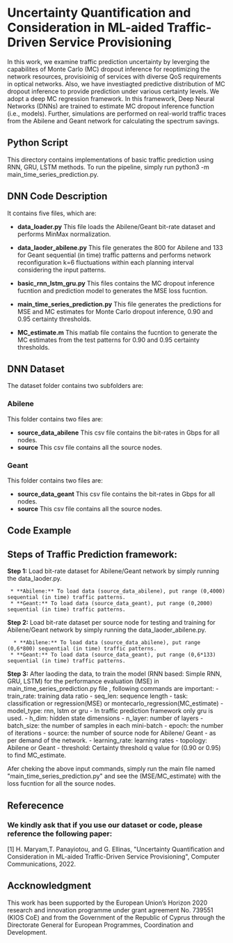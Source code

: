 # Uncertainty Quantification and Consideration in ML-aided Traffic-Driven Service Provisioning

In this work, we examine traffic prediction uncertainty  by leverging the capabilites of Monte Carlo (MC) dropout inference for reoptimizing the network resources, provisioinig of services with diverse QoS requirements in optical networks. Also, we have investiagted predictive distribution of MC dropout inference to provide prediction under various certainty levels. We adopt a deep MC regression framework. In this framework, Deep Neural Networks (DNNs) are trained to estimate MC dropout inference function (i.e., models). Further, simulations are performed on real-world traffic traces from the Abilene and Geant network for calculating the spectrum savings. 


## Python Script
This directory contains implementations of basic traffic prediction using RNN, GRU, LSTM methods. To run the pipeline, simply run python3 -m main_time_series_prediction.py.

  ## DNN Code Description
  It contains five files, which are:

  * **data_loader.py** This file loads the Abilene/Geant bit-rate dataset and performs MinMax normalization.

  * **data_laoder_abilene.py** This file generates the 800 for Abilene and 133 for Geant sequential (in time) traffic patterns and performs network reconfiguration k=6 fluctuations within each planning interval considering the input patterns.

  * **basic_rnn_lstm_gru.py** This files contains the MC dropout inference fucntion and prediction model to generates the MSE loss fucntion.

  * **main_time_series_prediction.py** This file generates the predictions for MSE and MC estimates for Monte Carlo dropout inference, 0.90 and 0.95 certainty           thresholds.  
   
   * **MC_estimate.m** This matlab file contains the fucntion to generate the MC estimates from the test patterns for 0.90 and 0.95 certainty thresholds.
   
   
  ## DNN Dataset

  The dataset folder contains two subfolders are:

  ### Abilene  
  This folder contains two files are:
  * **source_data_abilene** This csv file contains the bit-rates in Gbps for all nodes.
  * **source** This csv file contains all the source nodes.

  ### Geant 
  This folder contains two files are:
  * **source_data_geant** This csv file contains the bit-rates in Gbps for all nodes.
  * **source** This csv file contains all the source nodes.

## Code Example

## Steps of Traffic Prediction framework:
**Step 1:** Load bit-rate dataset for Abilene/Geant network by simply running the data_laoder.py.

     * **Abilene:** To load data (source_data_abilene), put range (0,4000) sequential (in time) traffic patterns.
     * **Geant:** To load data (source_data_geant), put range (0,2000) sequential (in time) traffic patterns.
     
**Step 2:** Load bit-rate dataset per source node for testing and training for Abilene/Geant network by simply running the data_laoder_abilene.py.

      * **Abilene:** To load data (source_data_abilene), put range (0,6*800) sequential (in time) traffic patterns.
     * **Geant:** To load data (source_data_geant), put range (0,6*133) sequential (in time) traffic patterns.
     
**Step 3:** After laoding the data, to train the model (RNN based: Simple RNN, GRU, LSTM) for the performance evaluation (MSE) in main_time_series_prediction.py file , following commands are important:
    - train_rate: training data ratio
    - seq_len: sequence length
    - task: classification or regression(MSE) or montecarlo_regression(MC_estimate)
    - model_type: rnn, lstm or gru - In traffic prediction framework only gru is used.
    - h_dim: hidden state dimensions
    - n_layer: number of layers
    - batch_size: the number of samples in each mini-batch
    - epoch: the number of iterations
    - source: the number of source node for Abilene/ Geant -  as per demand of the network.
    - learning_rate: learning rates
    - topology: Abilene or Geant
    - threshold: Certainty threshold q value for (0.90 or 0.95) to find MC_estimate.
      
  Afer cheking the above input commands, simply run the main file named "main_time_series_prediction.py" and see the (MSE/MC_estimate) with the loss fucntion for all the source nodes.    
      
## Referecence

### We kindly ask that if you use our dataset or code,  please reference the following paper: 
[1]  H. Maryam,T. Panayiotou, and G. Ellinas, "Uncertainty Quantification and Consideration in ML-aided Traffic-Driven Service Provisioning", Computer Communications, 2022.

## Accknowledgment
This work has been supported by the European Union’s Horizon 2020 research and innovation programme under grant agreement No. 739551 (KIOS CoE) and from the Government
of the Republic of Cyprus through the Directorate General for European Programmes, Coordination and Development.
